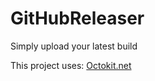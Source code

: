 # GitHubReleaser
Simply upload your latest build

This project uses: [Octokit.net](https://github.com/octokit/octokit.net)
